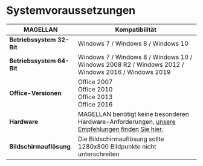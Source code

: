 # Systemvoraussetzungen

|MAGELLAN| Kompatibilität|
--|--|
|**Betriebssystem 32-Bit**|Windows  7 / Windows  8 / Windows  10 |
|**Betriebssystem 64-Bit**|Windows 7 /  Windows 8 /  Windows 10 /  Windows 2008 R2 /  Windows 2012 /  Windows 2016 / Windows 2019|
|**Office-Versionen**|Office  2007<br/>Office 2010<br/>Office 2013<br/>Office 2016|
|**Hardware**|MAGELLAN benötigt keine besonderen Hardware-Anforderungen, [unsere Empfehlungen finden Sie hier.](https://doc.kb.stueber.de/magellan/system-requirements.html)|
|**Bildschirmauflösung**|Die Bildschirmauflösung sollte 1280x800 Bildpunkte nicht unterschreiten|

